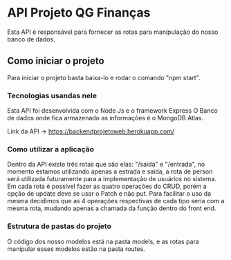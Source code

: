 # API Projeto QG Finanças

Esta API é responsável para fornecer as rotas para manipulação do nosso banco
de dados.

## Como iniciar o projeto 

Para iniciar o projeto basta baixa-lo e rodar o comando "npm start". 

### Tecnologias usandas nele

Esta API foi desenvolvida com o Node Js e o framework Express
O Banco de dados onde fica armazenado as informações é o MongoDB Atlas.

Link da API -> https://backendprojetoweb.herokuapp.com/

### Como utilizar a aplicação

Dentro da API existe três rotas que são elas: "/saida" e "/entrada",
no momento estamos utilizando apenas a estrada e saida, a rota de person será
utilizada futuramente para a implementação de usuários no sistema. Em cada rota é 
possível fazer as quatro operações do CRUD, porém a opção de update deve se usar o
Patch e não put. Para facilitar o uso da mesma decidimos que as 4 operações respectivas
de cada tipo seria com a mesma rota, mudando apenas a chamada da função dentro do front end.

### Estrutura de pastas do projeto

O código dos nosso modelos está na pasta models, e as rotas para manipular esses modelos estão na pasta routes.
